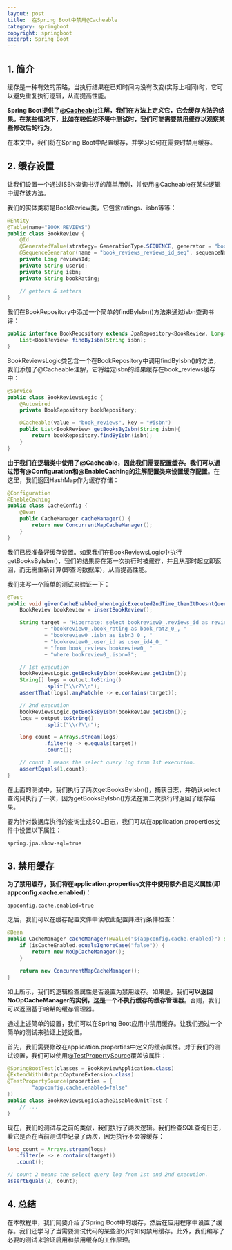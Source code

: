 ```yaml
---
layout: post
title:  在Spring Boot中禁用@Cacheable
category: springboot
copyright: springboot
excerpt: Spring Boot
---
```


## 1. 简介

缓存是一种有效的策略，当执行结果在已知时间内没有改变(实际上相同)时，它可以避免重复执行逻辑，从而提高性能。

**Spring Boot提供了[@Cacheable](https://www.baeldung.com/spring-cache-tutorial)注解，我们在方法上定义它，它会缓存方法的结果。在某些情况下，比如在较低的环境中测试时，我们可能需要禁用缓存以观察某些修改后的行为**。

在本文中，我们将在Spring Boot中配置缓存，并学习如何在需要时禁用缓存。

## 2. 缓存设置

让我们设置一个通过ISBN查询书评的简单用例，并使用@Cacheable在某些逻辑中缓存该方法。

我们的实体类将是BookReview类，它包含ratings、isbn等等：

```java
@Entity
@Table(name="BOOK_REVIEWS")
public class BookReview {
    @Id
    @GeneratedValue(strategy= GenerationType.SEQUENCE, generator = "book_reviews_reviews_id_seq")
    @SequenceGenerator(name = "book_reviews_reviews_id_seq", sequenceName = "book_reviews_reviews_id_seq", allocationSize = 1)
    private Long reviewsId;
    private String userId;
    private String isbn;
    private String bookRating;
   
    // getters & setters
}
```

我们在BookRepository中添加一个简单的findByIsbn()方法来通过isbn查询书评：

```java
public interface BookRepository extends JpaRepository<BookReview, Long> {
    List<BookReview> findByIsbn(String isbn);
}
```

BookReviewsLogic类包含一个在BookRepository中调用findByIsbn()的方法，我们添加了@Cacheable注解，它将给定isbn的结果缓存在book_reviews缓存中：

```java
@Service
public class BookReviewsLogic {
    @Autowired
    private BookRepository bookRepository;

    @Cacheable(value = "book_reviews", key = "#isbn")
    public List<BookReview> getBooksByIsbn(String isbn){
        return bookRepository.findByIsbn(isbn);
    }
}
```

**由于我们在逻辑类中使用了@Cacheable，因此我们需要配置缓存。我们可以通过带有@Configuration和@EnableCaching的注解配置类来设置缓存配置**。在这里，我们返回HashMap作为缓存存储：

```java
@Configuration
@EnableCaching
public class CacheConfig {
    @Bean
    public CacheManager cacheManager() {
        return new ConcurrentMapCacheManager();
    }
}
```

我们已经准备好缓存设置。如果我们在BookReviewsLogic中执行getBooksByIsbn()，我们的结果将在第一次执行时被缓存，并且从那时起立即返回，而无需重新计算(即查询数据库)，从而提高性能。

我们来写一个简单的测试来验证一下：

```java
@Test
public void givenCacheEnabled_whenLogicExecuted2ndTime_thenItDoesntQueriesDB(CapturedOutput output){
    BookReview bookReview = insertBookReview();

    String target = "Hibernate: select bookreview0_.reviews_id as reviews_1_0_, "
            + "bookreview0_.book_rating as book_rat2_0_, "
            + "bookreview0_.isbn as isbn3_0_, "
            + "bookreview0_.user_id as user_id4_0_ "
            + "from book_reviews bookreview0_ "
            + "where bookreview0_.isbn=?";

    // 1st execution
    bookReviewsLogic.getBooksByIsbn(bookReview.getIsbn());
    String[] logs = output.toString()
            .split("\\r?\\n");
    assertThat(logs).anyMatch(e -> e.contains(target));

    // 2nd execution
    bookReviewsLogic.getBooksByIsbn(bookReview.getIsbn());
    logs = output.toString()
            .split("\\r?\\n");

    long count = Arrays.stream(logs)
            .filter(e -> e.equals(target))
            .count();

    // count 1 means the select query log from 1st execution.
    assertEquals(1,count);
}
```

在上面的测试中，我们执行了两次getBooksByIsbn()，捕获日志，并确认select查询只执行了一次，因为getBooksByIsbn()方法在第二次执行时返回了缓存结果。

要为针对数据库执行的查询生成SQL日志，我们可以在application.properties文件中设置以下属性：

```properties
spring.jpa.show-sql=true
```

## 3. 禁用缓存

**为了禁用缓存，我们将在application.properties文件中使用额外自定义属性(即appconfig.cache.enabled)**：

```properties
appconfig.cache.enabled=true
```

之后，我们可以在缓存配置文件中读取此配置并进行条件检查：

```java
@Bean
public CacheManager cacheManager(@Value("${appconfig.cache.enabled}") String isCacheEnabled) {
    if (isCacheEnabled.equalsIgnoreCase("false")) {
        return new NoOpCacheManager();
    }

    return new ConcurrentMapCacheManager();
}
```

如上所示，我们的逻辑检查属性是否设置为禁用缓存。如果是，我们**可以返回NoOpCacheManager的实例，这是一个不执行缓存的缓存管理器**。否则，我们可以返回基于哈希的缓存管理器。

通过上述简单的设置，我们可以在Spring Boot应用中禁用缓存。让我们通过一个简单的测试来验证上述设置。

首先，我们需要修改在application.properties中定义的缓存属性。对于我们的测试设置，我们可以使用[@TestPropertySource](https://www.baeldung.com/spring-test-property-source)覆盖该属性：

```java
@SpringBootTest(classes = BookReviewApplication.class)
@ExtendWith(OutputCaptureExtension.class)
@TestPropertySource(properties = {
        "appconfig.cache.enabled=false"
})
public class BookReviewsLogicCacheDisabledUnitTest {
    // ...
}
```

现在，我们的测试与之前的类似，我们执行了两次逻辑。我们检查SQL查询日志，看它是否在当前测试中记录了两次，因为执行不会被缓存：

```java
long count = Arrays.stream(logs)
   .filter(e -> e.contains(target))
   .count();

// count 2 means the select query log from 1st and 2nd execution.
assertEquals(2, count);
```

## 4. 总结

在本教程中，我们简要介绍了Spring Boot中的缓存，然后在应用程序中设置了缓存。我们还学习了当需要测试代码的某些部分时如何禁用缓存。此外，我们编写了必要的测试来验证启用和禁用缓存的工作原理。
